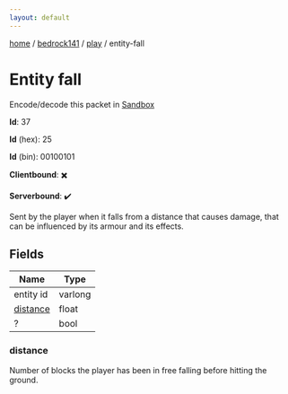 ```yaml
---
layout: default
---
```


[home](/)  /  [bedrock141](/protocol/bedrock141)  /  [play](/protocol/bedrock141/play)  /  entity-fall

# Entity fall

Encode/decode this packet in [Sandbox](../../../sandbox/bedrock141#play.entity_fall)

**Id**: 37

**Id** (hex): 25

**Id** (bin): 00100101

**Clientbound**: ✖️

**Serverbound**: ✔️

Sent by the player when it falls from a distance that causes damage, that can be influenced by its armour and its effects.

## Fields

Name | Type
---|---
entity id | varlong
[distance](#distance) | float
? | bool

### distance

Number of blocks the player has been in free falling before hitting the ground.
